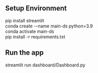 ## Setup Environment
pip install streamlit\
conda create --name main-ds python=3.9\
conda activate main-ds\
pip install -r requirements.txt

## Run the app
streamlit run dashboard/Dashboard.py
